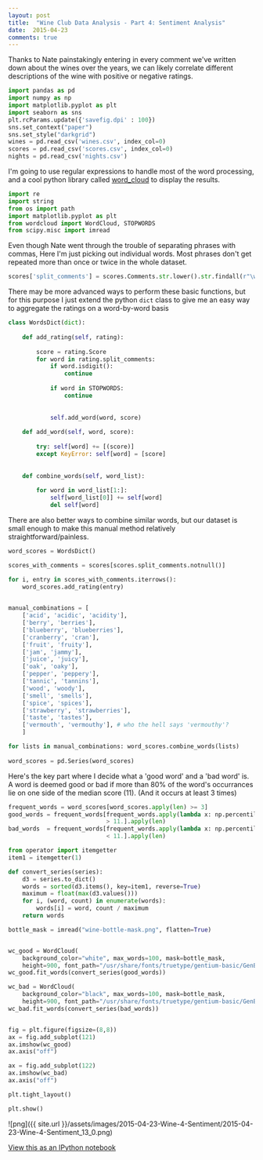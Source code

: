 ```yaml
---
layout: post 
title:  "Wine Club Data Analysis - Part 4: Sentiment Analysis" 
date:  2015-04-23 
comments: true
---
```

Thanks to Nate painstakingly entering in every comment we've written down about the wines over the years, we can likely correlate different descriptions of the wine with positive or negative ratings.

```python
import pandas as pd
import numpy as np
import matplotlib.pyplot as plt
import seaborn as sns
plt.rcParams.update({'savefig.dpi' : 100})
sns.set_context("paper")
sns.set_style("darkgrid")
wines = pd.read_csv('wines.csv', index_col=0)
scores = pd.read_csv('scores.csv', index_col=0)
nights = pd.read_csv('nights.csv')
```

I'm going to use regular expressions to handle most of the word processing, and a cool python library called [word_cloud](https://github.com/amueller/word_cloud) to display the results.

```python
import re
import string
from os import path
import matplotlib.pyplot as plt
from wordcloud import WordCloud, STOPWORDS
from scipy.misc import imread
```

Even though Nate went through the trouble of separating phrases with commas, Here I'm just picking out individual words. Most phrases don't get repeated more than once or twice in the whole dataset.

```python
scores['split_comments'] = scores.Comments.str.lower().str.findall(r"\w[\w']*")
```

There may be more advanced ways to perform these basic functions, but for this purpose I just extend the python ```dict``` class to give me an easy way to aggregate the ratings on a word-by-word basis

```python
class WordsDict(dict):
    
    def add_rating(self, rating):
              
        score = rating.Score
        for word in rating.split_comments:
            if word.isdigit():
                continue
            
            if word in STOPWORDS:
                continue
            
            
            self.add_word(word, score)
            
    def add_word(self, word, score):
        
        try: self[word] += [(score)]
        except KeyError: self[word] = [score]
            
            
    def combine_words(self, word_list):
        
        for word in word_list[1:]:
            self[word_list[0]] += self[word]
            del self[word]
```

There are also better ways to combine similar words, but our dataset is small enough to make this manual method relatively straightforward/painless.

```python
word_scores = WordsDict()

scores_with_comments = scores[scores.split_comments.notnull()]

for i, entry in scores_with_comments.iterrows():
    word_scores.add_rating(entry)
    

manual_combinations = [
    ['acid', 'acidic', 'acidity'],
    ['berry', 'berries'],
    ['blueberry', 'blueberries'],
    ['cranberry', 'cran'],
    ['fruit', 'fruity'],
    ['jam', 'jammy'],
    ['juice', 'juicy'],
    ['oak', 'oaky'],
    ['pepper', 'peppery'],
    ['tannic', 'tannins'],
    ['wood', 'woody'],
    ['smell', 'smells'],
    ['spice', 'spices'],
    ['strawberry', 'strawberries'],
    ['taste', 'tastes'],
    ['vermouth', 'vermouthy'], # who the hell says 'vermouthy'?
    ]

for lists in manual_combinations: word_scores.combine_words(lists)
    
word_scores = pd.Series(word_scores)
```

Here's the key part where I decide what a 'good word' and a 'bad word' is. A word is deemed good or bad if more than 80% of the word's occurrances lie on one side of the median score (11). (And it occurs at least 3 times)

```python
frequent_words = word_scores[word_scores.apply(len) >= 3]
good_words = frequent_words[frequent_words.apply(lambda x: np.percentile(x, 20))
                            > 11.].apply(len)
bad_words  = frequent_words[frequent_words.apply(lambda x: np.percentile(x, 80))
                            < 11.].apply(len)

from operator import itemgetter
item1 = itemgetter(1)

def convert_series(series):
    d3 = series.to_dict()
    words = sorted(d3.items(), key=item1, reverse=True)
    maximum = float(max(d3.values()))
    for i, (word, count) in enumerate(words):
        words[i] = word, count / maximum
    return words
```


```python
bottle_mask = imread("wine-bottle-mask.png", flatten=True)


wc_good = WordCloud(
    background_color="white", max_words=100, mask=bottle_mask,
    height=900, font_path="/usr/share/fonts/truetype/gentium-basic/GenBasB.ttf")
wc_good.fit_words(convert_series(good_words))

wc_bad = WordCloud(
    background_color="black", max_words=100, mask=bottle_mask,
    height=900, font_path="/usr/share/fonts/truetype/gentium-basic/GenBasB.ttf")
wc_bad.fit_words(convert_series(bad_words))


fig = plt.figure(figsize=(8,8))
ax = fig.add_subplot(121)
ax.imshow(wc_good)
ax.axis("off")

ax = fig.add_subplot(122)
ax.imshow(wc_bad)
ax.axis("off")

plt.tight_layout()

plt.show()
```
![png]({{ site.url }}/assets/images/2015-04-23-Wine-4-Sentiment/2015-04-23-Wine-4-Sentiment_13_0.png)


[View this as an IPython notebook](http://nbviewer.ipython.org/url/pstjohn.github.io/notebooks/2015-04-23-Wine-4-Sentiment.ipynb)
